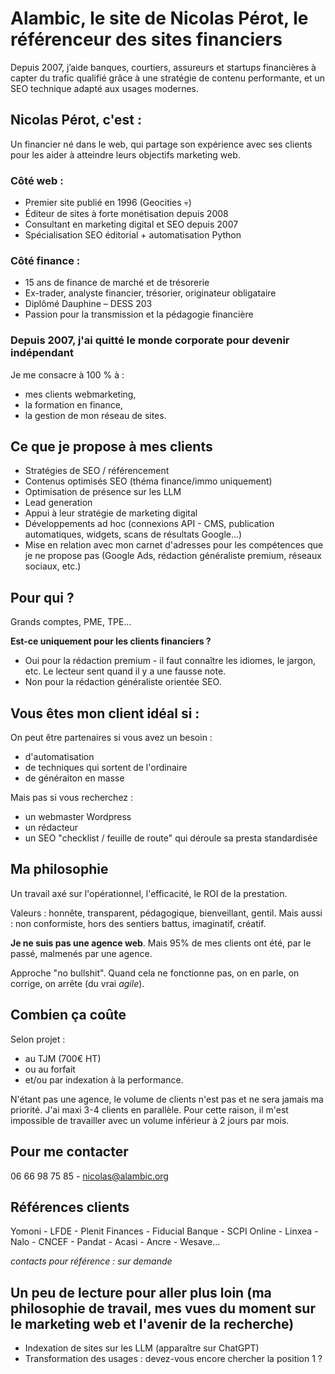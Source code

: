 # Alambic, le site de Nicolas Pérot, le référenceur des sites financiers

Depuis 2007, j’aide banques, courtiers, assureurs et startups financières à capter du trafic qualifié grâce à une stratégie de contenu performante, et un SEO technique adapté aux usages modernes.

## Nicolas Pérot, c'est :

Un financier né dans le web, qui partage son expérience avec ses clients pour les aider à atteindre leurs objectifs marketing web.

### Côté web :
- Premier site publié en 1996 (Geocities 💀)
- Éditeur de sites à forte monétisation depuis 2008
- Consultant en marketing digital et SEO depuis 2007
- Spécialisation SEO éditorial + automatisation Python

### Côté finance :
- 15 ans de finance de marché et de trésorerie
- Ex-trader, analyste financier, trésorier, originateur obligataire
- Diplômé Dauphine – DESS 203
- Passion pour la transmission et la pédagogie financière

### Depuis 2007, j'ai quitté le monde corporate pour devenir indépendant

Je me consacre à 100 % à :

- mes clients webmarketing,
- la formation en finance,
- la gestion de mon réseau de sites.

## Ce que je propose à mes clients

- Stratégies de SEO / référencement
- Contenus optimisés SEO (théma finance/immo uniquement)
- Optimisation de présence sur les LLM
- Lead generation
- Appui à leur stratégie de marketing digital
- Développements ad hoc (connexions API - CMS, publication automatiques, widgets, scans de résultats Google...)
- Mise en relation avec mon carnet d'adresses pour les compétences que je ne propose pas (Google Ads, rédaction généraliste premium, réseaux sociaux, etc.)

## Pour qui ?

Grands comptes, PME, TPE...

**Est-ce uniquement pour les clients financiers ?**

* Oui pour la rédaction premium - il faut connaître les idiomes, le jargon, etc. Le lecteur sent quand il y a une fausse note.
* Non pour la rédaction généraliste orientée SEO.

## Vous êtes mon client idéal si : 

On peut être partenaires si vous avez un besoin :

* d'automatisation
* de techniques qui sortent de l'ordinaire
* de généraiton en masse

Mais pas si vous recherchez : 

* un webmaster Wordpress
* un rédacteur
* un SEO "checklist / feuille de route" qui déroule sa presta standardisée

## Ma philosophie

Un travail axé sur l'opérationnel, l'efficacité, le ROI de la prestation.

Valeurs : honnête, transparent, pédagogique, bienveillant, gentil.
Mais aussi : non conformiste, hors des sentiers battus, imaginatif, créatif.

**Je ne suis pas une agence web**. Mais 95% de mes clients ont été, par le passé, malmenés par une agence.

Approche "no bullshit". Quand cela ne fonctionne pas, on en parle, on corrige, on arrête (du vrai *agile*).

## Combien ça coûte

Selon projet : 
- au TJM (700€ HT)
- ou au forfait
- et/ou par indexation à la performance.

N'étant pas une agence, le volume de clients n'est pas et ne sera jamais ma priorité. J'ai maxi 3-4 clients en parallèle. Pour cette raison, il m'est impossible de travailler avec un volume inférieur à 2 jours par mois.

## Pour me contacter

06 66 98 75 85 - nicolas@alambic.org

## Références clients

Yomoni - LFDE - Plenit Finances - Fiducial Banque - SCPI Online - Linxea - Nalo - CNCEF - Pandat - Acasi - Ancre - Wesave...

*contacts pour référence : sur demande*

## Un peu de lecture pour aller plus loin (ma philosophie de travail, mes vues du moment sur le marketing web et l'avenir de la recherche)

- Indexation de sites sur les LLM (apparaître sur ChatGPT)
- Transformation des usages : devez-vous encore chercher la position 1 ?
